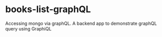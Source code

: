 # books-list-graphQL
Accessing mongo via graphQL.
A backend app to demonstrate graphQL query using GraphiQL

